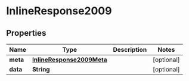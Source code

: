 

# InlineResponse2009

## Properties

Name | Type | Description | Notes
------------ | ------------- | ------------- | -------------
**meta** | [**InlineResponse2009Meta**](InlineResponse2009Meta.md) |  |  [optional]
**data** | **String** |  |  [optional]



